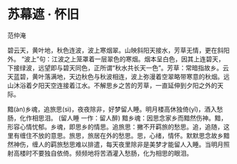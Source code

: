 <link href="../../css/style.css" rel="stylesheet" type="text/css" />

# 苏幕遮 · 怀旧

<span class="r">范仲淹

<div class="p">

碧云天，黄叶地，秋色连波，波上寒烟翠。山映斜阳天接水，芳草无情，更在斜阳外。
<span class="comment">“波上”句：江波之上笼罩着一层翠色的寒烟。烟本呈白色，因其上连碧天，下接绿波，远望即与碧天同色，正所谓“秋水共长天一色”。芳草：常暗指故乡。云天蓝碧，黄叶落满地，天边秋色与秋波相连，波上弥漫着空翠略带寒意的秋烟。远山沐浴着夕阳天空连接着江水。不解思乡之苦的芳草，一直延伸到夕阳之外的天际。

黯(àn)乡魂，追旅思(sì)，夜夜除非，好梦留人睡。明月楼高休独倚(yǐ)，酒入愁肠，化作相思泪。
<span class="comment">(留人睡 一作：留人醉) 黯乡魂：因思念家乡而黯然伤神。黯，形容心情忧郁。乡魂，即思乡的情思。追旅思：撇不开羁旅的愁思。追，追随，这里有缠住不放的意思。旅思，旅居在外的愁思。思，心绪，情怀。默默思念故乡黯然神伤，缠人的羁旅愁思难以排遣，每天夜里除非是美梦才能留人入睡。当明月照射高楼时不要独自依倚。频频地将苦酒灌入愁肠，化为相思的眼泪。
